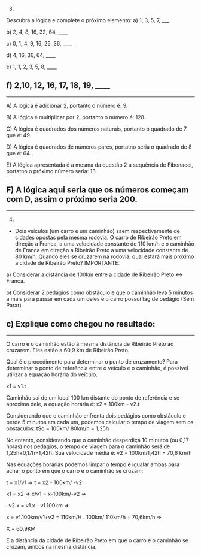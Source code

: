3)
Descubra a lógica e complete o próximo elemento:
a) 1, 3, 5, 7, ___

b) 2, 4, 8, 16, 32, 64, ____

c) 0, 1, 4, 9, 16, 25, 36, ____

d) 4, 16, 36, 64, ____

e) 1, 1, 2, 3, 5, 8, ____

f) 2,10, 12, 16, 17, 18, 19, ____
-------------------------------------------------------------------------------------------
-------------------------------------------------------------------------------------------
A) A lógica é adicionar 2, portanto o número é: 9.

B) A lógica é multiplicar por 2, portanto o número é: 128.

C) A lógica é quadrados dos números naturais, portanto o quadrado de 7 que é: 49.

D) A lógica é quadrados de números pares, portatno seria o quadrado de 8 que é: 64.

E) A lógica apresentada é a mesma da questão 2 a sequência de Fibonacci, portatno o próximo número seria: 13.

F) A lógica aqui seria que os números começam com D, assim o próximo seria 200.
-------------------------------------------------------------------------------------------
-------------------------------------------------------------------------------------------

4)
- Dois veículos (um carro e um caminhão) saem respectivamente de cidades opostas pela mesma rodovia. O carro de Ribeirão Preto em direção a Franca,
a uma velocidade constante de 110 km/h e o caminhão de Franca em direção a Ribeirão Preto a uma velocidade constante de 80 km/h. Quando eles se cruzarem na rodovia,
qual estará mais próximo a cidade de Ribeirão Preto?
IMPORTANTE:

a) Considerar a distância de 100km entre a cidade de Ribeirão Preto <-> Franca.

b) Considerar 2 pedágios como obstáculo e que o caminhão leva 5 minutos a mais para passar em cada um deles e o carro possui tag de pedágio (Sem Parar)

c) Explique como chegou no resultado:
-------------------------------------------------------------------------------------------
-------------------------------------------------------------------------------------------
O carro e o caminhão estão à mesma distância de Ribeirão Preto ao cruzarem. Eles estão a 60,9 km de Ribeirão Preto.

Qual é o procedimento para determinar o ponto de cruzamento?
Para determinar o ponto de referência entre o veículo e o caminhão, é possível utilizar a equação horária do veículo.

x1 = v1.t

Caminhão sai de um local 100 km distante do ponto de referência e se aproxima dele, a equação horária é:
x2 = 100km - v2.t


Considerando que o caminhão enfrenta dois pedágios como obstáculo e perde 5 minutos em cada um, podemos calcular o tempo de viagem sem os obstáculos:
tSo = 100km/ 80km/h = 1,25h


No entanto, considerando que o caminhão desperdiça 10 minutos (ou 0,17 horas) nos pedágios, o tempo de viagem para o caminhão será de 1,25h+0,17h=1,42h. Sua velocidade média é:
v2 = 100km/1,42h = 70,6 km/h


Nas equações horárias podemos limpar o tempo e igualar ambas para achar o ponto em que o carro e o caminhão se cruzam:

t = x1/v1  =>  t = x2 - 100km/ -v2

x1 = x2 => x/v1 = x-100km/-v2  =>

-v2.x = v1.x - v1.100km  =>

x = v1.100km/v1+v2 = 110km/H . 100km/ 110km/h + 70,6km/h  =>

X = 60,9KM

É a distância da cidade de Ribeirão Preto em que o carro e o caminhão se cruzam, ambos na mesma distância.
